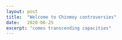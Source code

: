```yaml
---
layout: post
title:  "Welcome to Chinmoy controversies"
date:   2020-06-25
excerpt: "comes transcending capacities"
---
```

